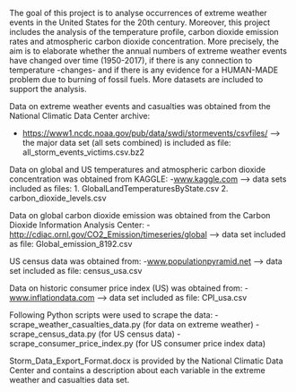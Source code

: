 The goal of this project is to analyse occurrences of extreme weather events in the United States for the 20th century. Moreover, this project includes the analysis of the temperature profile, carbon dioxide emission rates and atmospheric carbon dioxide concentration.
More precisely, the aim is to elaborate whether the annual numbers of extreme weather events have changed over time (1950-2017), if there is any connection to temperature -changes- and if there is any evidence for a HUMAN-MADE problem due to burning of fossil fuels.
More datasets are included to support the analysis. 

Data on extreme weather events and casualties was obtained from the National Climatic Data Center archive:
- https://www1.ncdc.noaa.gov/pub/data/swdi/stormevents/csvfiles/
—> the major data set (all sets combined) is included as file: all_storm_events_victims.csv.bz2 

Data on global and US temperatures and atmospheric carbon dioxide concentration was obtained from KAGGLE:
-www.kaggle.com
—> data sets included as files: 1. GlobalLandTemperaturesByState.csv 2. carbon_dioxide_levels.csv

Data on global carbon dioxide emission was obtained from the Carbon Dioxide Information Analysis Center:
-http://cdiac.ornl.gov/CO2_Emission/timeseries/global
—> data set included as file: Global_emission_8192.csv

US census data was obtained from:
-www.populationpyramid.net 
—> data set included as file: census_usa.csv

Data on historic consumer price index (US) was obtained from:
-www.inflationdata.com
—> data set included as file: CPI_usa.csv

Following Python scripts were used to scrape the data:
-scrape_weather_casualties_data.py (for data on extreme weather)
-scrape_census_data.py (for US census data)
-scrape_consumer_price_index.py (for US consumer price index data)

Storm_Data_Export_Format.docx is provided by the National Climatic Data Center and contains a description about each variable in the extreme weather and casualties data set.

